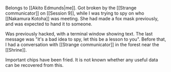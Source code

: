 Belongs to [[Akito Edmunds|me]].
Got broken by the [[Strange communicator]] on [[Session 9]],
while I was trying to spy on who [[Nakamura Kotoha]] was meeting.
She had made a fox mask previously, and was expected to hand it to someone.

Was previously hacked, with a terminal window showing text.
The last message was "it's a bad idea to spy, let this be a lesson to you". Before that, I had a conversation with [[Strange communicator]] in the forest near the [[Shrine]].

Important chips have been fried. It is not known whether any useful data can be recovered from this.